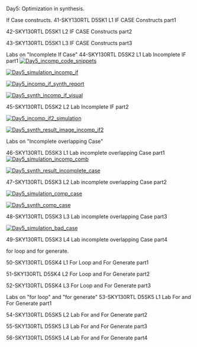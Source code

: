 Day5:
Optimization in synthesis.

If Case constructs.
41-SKY130RTL D5SK1 L1 IF CASE Constructs part1

42-SKY130RTL D5SK1 L2 IF CASE Constructs part2

43-SKY130RTL D5SK1 L3 IF CASE Constructs part3

Labs on "Incomplete If Case"
44-SKY130RTL D5SK2 L1 Lab Incomplete IF part1
[![Day5_incomp_code_snippets](../week1_assets/Day5_incomp_code_snippets.png)](../week1_assets/Day5_incomp_code_snippets.png)

[![Day5_simulation_incomp_if](../week1_assets/Day5_simulation_incomp_if.png)](../week1_assets/Day5_simulation_incomp_if.png)

[![Day5_incomp_if_synth_report](../week1_assets/Day5_incomp_if_synth_report.png)](../week1_assets/Day5_incomp_if_synth_report.png)

[![Day5_synth_incomp_if_visual](../week1_assets/Day5_synth_incomp_if_visual.png)](../week1_assets/Day5_synth_incomp_if_visual.png)


45-SKY130RTL D5SK2 L2 Lab Incomplete IF part2

[![Day5_incomp_if2_simulation](../week1_assets/Day5_incomp_if2_simulation.png)](../week1_assets/Day5_incomp_if2_simulation.png)

[![Day5_synth_result_image_incomp_if2](../week1_assets/Day5_synth_result_image_incomp_if2.png)](../week1_assets/Day5_synth_result_image_incomp_if2.png)

Labs on "Incomplete overlapping Case"

46-SKY130RTL D5SK3 L1 Lab incomplete overlapping Case part1
[![Day5_simulation_incomp_comb](../week1_assets/Day5_simulation_incomp_comb.png)](../week1_assets/Day5_simulation_incomp_comb.png)

[![Day5_synth_result_incomplete_case](../week1_assets/Day5_synth_result_incomplete_case.png)](../week1_assets/Day5_synth_result_incomplete_case.png)

47-SKY130RTL D5SK3 L2 Lab incomplete overlapping Case part2

[![Day5_simulation_comp_case](../week1_assets/Day5_simulation_comp_case.png)](../week1_assets/Day5_simulation_comp_case.png)

[![Day5_synth_comp_case](../week1_assets/Day5_synth_comp_case.png)](../week1_assets/Day5_synth_comp_case.png)


48-SKY130RTL D5SK3 L3 Lab incomplete overlapping Case part3

[![Day5_simulation_bad_case](../week1_assets/Day5_simulation_bad_case.png)](../week1_assets/Day5_simulation_bad_case.png)

49-SKY130RTL D5SK3 L4 Lab incomplete overlapping Case part4

for loop and for generate.

50-SKY130RTL D5SK4 L1 For Loop and For Generate part1

51-SKY130RTL D5SK4 L2 For Loop and For Generate part2

52-SKY130RTL D5SK4 L3 For Loop and For Generate part3


Labs on "for loop" and "for generate"
53-SKY130RTL D5SK5 L1 Lab For and For Generate part1


54-SKY130RTL D5SK5 L2 Lab For and For Generate part2


55-SKY130RTL D5SK5 L3 Lab For and For Generate part3

56-SKY130RTL D5SK5 L4 Lab For and For Generate part4